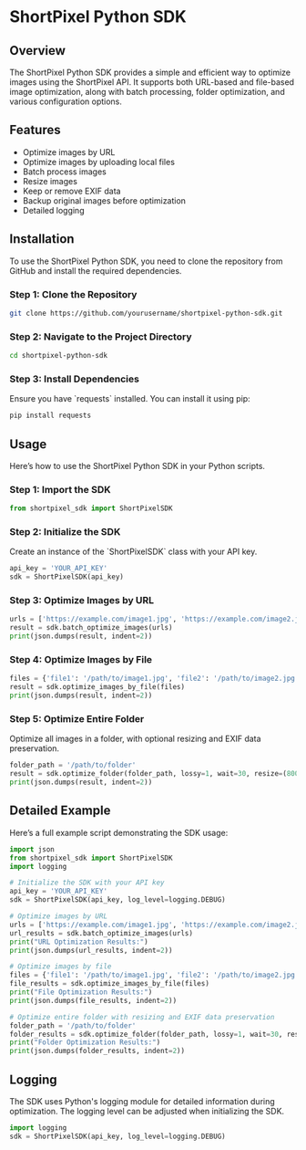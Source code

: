 
# ShortPixel Python SDK

## Overview
The ShortPixel Python SDK provides a simple and efficient way to optimize images using the ShortPixel API. It supports both URL-based and file-based image optimization, along with batch processing, folder optimization, and various configuration options.

## Features
- Optimize images by URL
- Optimize images by uploading local files
- Batch process images
- Resize images
- Keep or remove EXIF data
- Backup original images before optimization
- Detailed logging

## Installation
To use the ShortPixel Python SDK, you need to clone the repository from GitHub and install the required dependencies.

### Step 1: Clone the Repository
```bash
git clone https://github.com/yourusername/shortpixel-python-sdk.git
```

### Step 2: Navigate to the Project Directory
```bash
cd shortpixel-python-sdk
```

### Step 3: Install Dependencies
Ensure you have \`requests\` installed. You can install it using pip:
```bash
pip install requests
```

## Usage
Here’s how to use the ShortPixel Python SDK in your Python scripts.

### Step 1: Import the SDK
```python
from shortpixel_sdk import ShortPixelSDK
```

### Step 2: Initialize the SDK
Create an instance of the \`ShortPixelSDK\` class with your API key.
```python
api_key = 'YOUR_API_KEY'
sdk = ShortPixelSDK(api_key)
```

### Step 3: Optimize Images by URL
```python
urls = ['https://example.com/image1.jpg', 'https://example.com/image2.jpg']
result = sdk.batch_optimize_images(urls)
print(json.dumps(result, indent=2))
```

### Step 4: Optimize Images by File
```python
files = {'file1': '/path/to/image1.jpg', 'file2': '/path/to/image2.jpg'}
result = sdk.optimize_images_by_file(files)
print(json.dumps(result, indent=2))
```

### Step 5: Optimize Entire Folder
Optimize all images in a folder, with optional resizing and EXIF data preservation.
```python
folder_path = '/path/to/folder'
result = sdk.optimize_folder(folder_path, lossy=1, wait=30, resize=(800, 600), keep_exif=True, backup_folder='/path/to/backup')
print(json.dumps(result, indent=2))
```

## Detailed Example
Here’s a full example script demonstrating the SDK usage:
```python
import json
from shortpixel_sdk import ShortPixelSDK
import logging

# Initialize the SDK with your API key
api_key = 'YOUR_API_KEY'
sdk = ShortPixelSDK(api_key, log_level=logging.DEBUG)

# Optimize images by URL
urls = ['https://example.com/image1.jpg', 'https://example.com/image2.jpg']
url_results = sdk.batch_optimize_images(urls)
print("URL Optimization Results:")
print(json.dumps(url_results, indent=2))

# Optimize images by file
files = {'file1': '/path/to/image1.jpg', 'file2': '/path/to/image2.jpg'}
file_results = sdk.optimize_images_by_file(files)
print("File Optimization Results:")
print(json.dumps(file_results, indent=2))

# Optimize entire folder with resizing and EXIF data preservation
folder_path = '/path/to/folder'
folder_results = sdk.optimize_folder(folder_path, lossy=1, wait=30, resize=(800, 600), keep_exif=True, backup_folder='/path/to/backup')
print("Folder Optimization Results:")
print(json.dumps(folder_results, indent=2))
```

## Logging
The SDK uses Python's logging module for detailed information during optimization. The logging level can be adjusted when initializing the SDK.

```python
import logging
sdk = ShortPixelSDK(api_key, log_level=logging.DEBUG)
```
